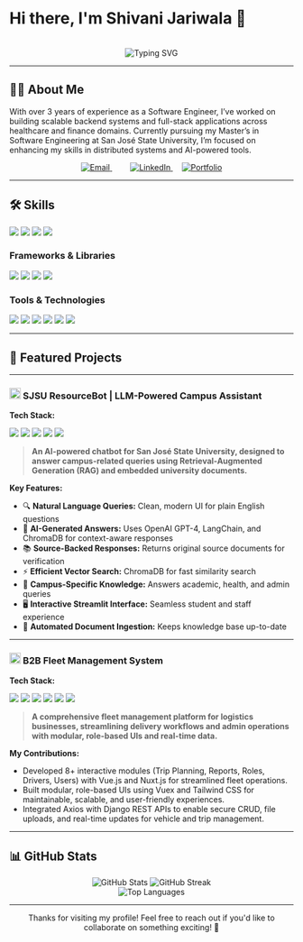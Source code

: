 # Hi there, I'm Shivani Jariwala 👋

<div align="center">
  <br/>
  <img src="https://readme-typing-svg.demolab.com?font=Fira+Code&weight=500&size=24&pause=1000&color=F7F7F7&center=true&vCenter=true&width=435&lines=Full+Stack+Developer;Software+Engineer" alt="Typing SVG"/>
</div>

---

## 👩‍💻 About Me

With over 3 years of experience as a Software Engineer, I’ve worked on building scalable backend systems and full-stack applications across healthcare and finance domains. Currently pursuing my Master’s in Software Engineering at San José State University, I’m focused on enhancing my skills in distributed systems and AI-powered tools.

<div align="center">
  <a href="mailto:jariwalashivani1105@gmail.com" style="margin-right: 16px;">
    <img src="https://img.shields.io/badge/Email-4F8EF7?style=for-the-badge&logo=gmail&logoColor=white" alt="Email"/>
  </a>
  <a href="https://www.linkedin.com/in/shivani-1105" style="margin-left: 16px;">
    <img src="https://img.shields.io/badge/LinkedIn-43BCCD?style=for-the-badge&logo=linkedin&logoColor=white" alt="LinkedIn"/>
  </a>
  <a href="https://shivani-portfolio-flame.vercel.app/" style="margin-left: 16px;">
    <img src="https://img.shields.io/badge/Portfolio-6C63FF?style=for-the-badge&logo=vercel&logoColor=white" alt="Portfolio"/>
  </a>
</div>

---

## 🛠️ Skills

<p>
  <img src="https://img.shields.io/badge/JavaScript-FFD56F?style=for-the-badge&logo=javascript&logoColor=black"/>
  <img src="https://img.shields.io/badge/C++-4F8EF7?style=for-the-badge&logo=c%2B%2B&logoColor=white"/>
  <img src="https://img.shields.io/badge/Python-43BCCD?style=for-the-badge&logo=python&logoColor=white"/>
  <img src="https://img.shields.io/badge/SQL-6BCB77?style=for-the-badge&logo=mysql&logoColor=white"/>
</p>

### Frameworks & Libraries
<p>
  <img src="https://img.shields.io/badge/Node.js-4F8EF7?style=for-the-badge&logo=node.js&logoColor=white"/>
  <img src="https://img.shields.io/badge/Express.js-A3A3A3?style=for-the-badge&logo=express&logoColor=white"/>
  <img src="https://img.shields.io/badge/React-6C63FF?style=for-the-badge&logo=react&logoColor=white"/>
  <img src="https://img.shields.io/badge/Tailwind_CSS-FFA447?style=for-the-badge&logo=tailwind-css&logoColor=white"/>
</p>

### Tools & Technologies
<p>
  <img src="https://img.shields.io/badge/MySQL-FFD56F?style=for-the-badge&logo=mysql&logoColor=white"/>
  <img src="https://img.shields.io/badge/MongoDB-6BCB77?style=for-the-badge&logo=mongodb&logoColor=white"/>
  <img src="https://img.shields.io/badge/OpenAI_API-FF8E8F?style=for-the-badge&logo=openai&logoColor=white"/>
  <img src="https://img.shields.io/badge/AWS-4F8EF7?style=for-the-badge&logo=amazon-aws&logoColor=white"/>
  <img src="https://img.shields.io/badge/Docker-43BCCD?style=for-the-badge&logo=docker&logoColor=white"/>
  <img src="https://img.shields.io/badge/Git-FFA447?style=for-the-badge&logo=git&logoColor=white"/>
</p>

---

## 🚀 Featured Projects

---

### <img src="https://img.shields.io/badge/-LLM%20Campus%20Assistant-6C63FF?style=flat-square&logo=python&logoColor=white" height="20"/> SJSU ResourceBot | LLM-Powered Campus Assistant

**Tech Stack:**
<p>
  <img src="https://img.shields.io/badge/Python-43BCCD?style=for-the-badge&logo=python&logoColor=white"/>
  <img src="https://img.shields.io/badge/LangChain-6C63FF?style=for-the-badge&logo=langchain&logoColor=white"/>
  <img src="https://img.shields.io/badge/ChromaDB-FFD56F?style=for-the-badge"/>
  <img src="https://img.shields.io/badge/Streamlit-6BCB77?style=for-the-badge&logo=streamlit&logoColor=white"/>
  <img src="https://img.shields.io/badge/OpenAI%20GPT--4-FF8E8F?style=for-the-badge&logo=openai&logoColor=white"/>
</p>

> **An AI-powered chatbot for San José State University, designed to answer campus-related queries using Retrieval-Augmented Generation (RAG) and embedded university documents.**

**Key Features:**
- 🔍 **Natural Language Queries:** Clean, modern UI for plain English questions
- 🧠 **AI-Generated Answers:** Uses OpenAI GPT-4, LangChain, and ChromaDB for context-aware responses
- 📚 **Source-Backed Responses:** Returns original source documents for verification
- ⚡ **Efficient Vector Search:** ChromaDB for fast similarity search
- 🏫 **Campus-Specific Knowledge:** Answers academic, health, and admin queries
- 🖥️ **Interactive Streamlit Interface:** Seamless student and staff experience
- 🔄 **Automated Document Ingestion:** Keeps knowledge base up-to-date

---

### <img src="https://img.shields.io/badge/-Fleet%20Management%20System-FFA447?style=flat-square&logo=nuxt.js&logoColor=white" height="20"/> B2B Fleet Management System

**Tech Stack:**
<p>
  <img src="https://img.shields.io/badge/Nuxt.js-4F8EF7?style=for-the-badge&logo=nuxt.js&logoColor=white"/>
  <img src="https://img.shields.io/badge/Vue.js-43BCCD?style=for-the-badge&logo=vue.js&logoColor=white"/>
  <img src="https://img.shields.io/badge/Vuex-6C63FF?style=for-the-badge&logo=vuex&logoColor=white"/>
  <img src="https://img.shields.io/badge/Tailwind%20CSS-FFA447?style=for-the-badge&logo=tailwind-css&logoColor=white"/>
  <img src="https://img.shields.io/badge/Axios-FF6F91?style=for-the-badge&logo=axios&logoColor=white"/>
  <img src="https://img.shields.io/badge/Django%20REST%20Framework-6BCB77?style=for-the-badge&logo=django&logoColor=white"/>
</p>

> **A comprehensive fleet management platform for logistics businesses, streamlining delivery workflows and admin operations with modular, role-based UIs and real-time data.**

**My Contributions:**
- Developed 8+ interactive modules (Trip Planning, Reports, Roles, Drivers, Users) with Vue.js and Nuxt.js for streamlined fleet operations.
- Built modular, role-based UIs using Vuex and Tailwind CSS for maintainable, scalable, and user-friendly experiences.
- Integrated Axios with Django REST APIs to enable secure CRUD, file uploads, and real-time updates for vehicle and trip management.

---

## 📊 GitHub Stats

<div align="center">
  <img src="https://github-readme-stats.vercel.app/api?username=shivani-jariwala&show_icons=true&theme=radical" alt="GitHub Stats" />
  <img src="https://github-readme-streak-stats.herokuapp.com/?user=shivani-jariwala&theme=radical" alt="GitHub Streak" />
</div>

<div align="center">
  <img src="https://github-readme-stats.vercel.app/api/top-langs/?username=shivani-jariwala&layout=compact&theme=radical" alt="Top Languages" />
</div>

---

<div align="center">
  <p>Thanks for visiting my profile! Feel free to reach out if you'd like to collaborate on something exciting! 🚀</p>
</div>
